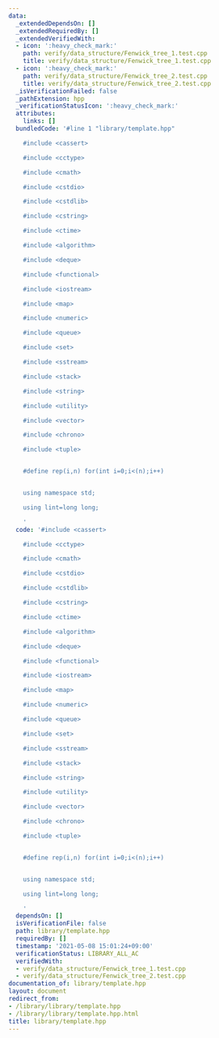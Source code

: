 ```yaml
---
data:
  _extendedDependsOn: []
  _extendedRequiredBy: []
  _extendedVerifiedWith:
  - icon: ':heavy_check_mark:'
    path: verify/data_structure/Fenwick_tree_1.test.cpp
    title: verify/data_structure/Fenwick_tree_1.test.cpp
  - icon: ':heavy_check_mark:'
    path: verify/data_structure/Fenwick_tree_2.test.cpp
    title: verify/data_structure/Fenwick_tree_2.test.cpp
  _isVerificationFailed: false
  _pathExtension: hpp
  _verificationStatusIcon: ':heavy_check_mark:'
  attributes:
    links: []
  bundledCode: '#line 1 "library/template.hpp"

    #include <cassert>

    #include <cctype>

    #include <cmath>

    #include <cstdio>

    #include <cstdlib>

    #include <cstring>

    #include <ctime>

    #include <algorithm>

    #include <deque>

    #include <functional>

    #include <iostream>

    #include <map>

    #include <numeric>

    #include <queue>

    #include <set>

    #include <sstream>

    #include <stack>

    #include <string>

    #include <utility>

    #include <vector>

    #include <chrono>

    #include <tuple>


    #define rep(i,n) for(int i=0;i<(n);i++)


    using namespace std;

    using lint=long long;

    '
  code: '#include <cassert>

    #include <cctype>

    #include <cmath>

    #include <cstdio>

    #include <cstdlib>

    #include <cstring>

    #include <ctime>

    #include <algorithm>

    #include <deque>

    #include <functional>

    #include <iostream>

    #include <map>

    #include <numeric>

    #include <queue>

    #include <set>

    #include <sstream>

    #include <stack>

    #include <string>

    #include <utility>

    #include <vector>

    #include <chrono>

    #include <tuple>


    #define rep(i,n) for(int i=0;i<(n);i++)


    using namespace std;

    using lint=long long;

    '
  dependsOn: []
  isVerificationFile: false
  path: library/template.hpp
  requiredBy: []
  timestamp: '2021-05-08 15:01:24+09:00'
  verificationStatus: LIBRARY_ALL_AC
  verifiedWith:
  - verify/data_structure/Fenwick_tree_1.test.cpp
  - verify/data_structure/Fenwick_tree_2.test.cpp
documentation_of: library/template.hpp
layout: document
redirect_from:
- /library/library/template.hpp
- /library/library/template.hpp.html
title: library/template.hpp
---
```

